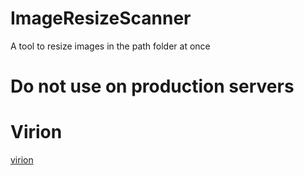 # ImageResizeScanner
A tool to resize images in the path folder at once

# Do not use on production servers

# Virion

[virion](https://github.com/Melodylan/ImageRezie)
